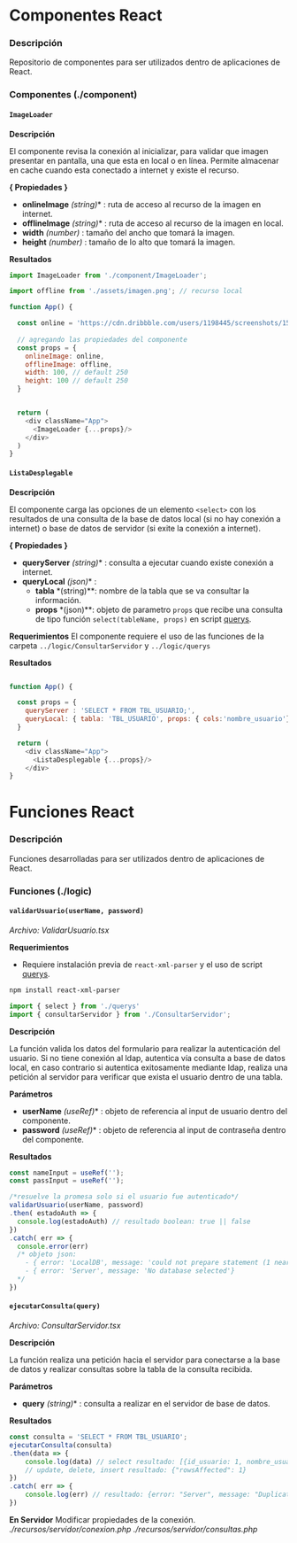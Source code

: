 # Componentes React

### Descripción
Repositorio de componentes para ser utilizados dentro de aplicaciones de React.

### Componentes (./component)

#### `ImageLoader`
**Descripción**

El componente revisa la conexión al inicializar, para validar que imagen presentar en pantalla, una que esta en local o en línea. Permite almacenar en cache cuando esta conectado a internet y existe el recurso.

**{ Propiedades }**

- **onlineImage** *(string)** : ruta de acceso al recurso de la imagen en internet.
- **offlineImage** *(string)** : ruta de acceso al recurso de la imagen en local.
- **width** *(number)* : tamaño del ancho que tomará la imagen.
- **height** *(number)* : tamaño de lo alto que tomará la imagen.

**Resultados**
```js
import ImageLoader from './component/ImageLoader';

import offline from './assets/imagen.png'; // recurso local 

function App() {

  const online = 'https://cdn.dribbble.com/users/1198445/screenshots/15064463/105628281-b86efa80-5e44-11eb-821c-87d5fddb9f8a_4x.png'; // recurso en línea
  
  // agregando las propiedades del componente
  const props = {
    onlineImage: online,
    offlineImage: offline,
    width: 100, // default 250
    height: 100 // default 250
  }


  return (
    <div className="App">
      <ImageLoader {...props}/>
    </div>
  )
}
```

#### `ListaDesplegable`
**Descripción**

El componente carga las opciones de un elemento `<select>` con los resultados de una consulta de la base de datos local (si no hay conexión a internet) o base de datos de servidor (si exite la conexión a internet).

**{ Propiedades }**

- **queryServer** *(string)** : consulta a ejecutar cuando existe conexión a internet.
- **queryLocal** *(json)** : 
  - **tabla** *(string)**: nombre de la tabla que se va consultar la información.
  - **props** *(json)**: objeto de parametro `props` que recibe una consulta de tipo función `select(tableName, props)` en script [querys](https://github.com/angeljsus/querys.git).

**Requerimientos**
El componente requiere el uso de las funciones de la carpeta `../logic/ConsultarServidor` y `../logic/querys`

**Resultados**

```js

function App() {

  const props = {
    queryServer : 'SELECT * FROM TBL_USUARIO;',
    queryLocal: { tabla: 'TBL_USUARIO', props: { cols:'nombre_usuario'} }
  }

  return (
    <div className="App">
      <ListaDesplegable {...props}/>
    </div>
}
```

# Funciones React

### Descripción

Funciones desarrolladas para ser utilizados dentro de aplicaciones de React.

### Funciones (./logic)

#### `validarUsuario(userName, password)`

*Archivo: ValidarUsuario.tsx*

**Requerimientos**
- Requiere instalación previa de `react-xml-parser` y el uso de script
[querys](https://github.com/angeljsus/querys.git).

```bash
npm install react-xml-parser
```
```js
import { select } from './querys'
import { consultarServidor } from './ConsultarServidor';
```
**Descripción**

La función valida los datos del formulario para realizar la autenticación del usuario. Si no tiene conexión al ldap, autentica vía consulta a base de datos local, en caso contrario si autentica exitosamente mediante ldap, realiza una petición al servidor para verificar que exista el usuario dentro de una tabla.

**Parámetros**

- **userName** *(useRef)** : objeto de referencia al input de usuario dentro del componente. 
- **password** *(useRef)** : objeto de referencia al input de contraseña dentro del componente. 

**Resultados**
```js
const nameInput = useRef('');
const passInput = useRef('');

/*resuelve la promesa solo si el usuario fue autenticado*/
validarUsuario(userName, password)
.then( estadoAuth => {
  console.log(estadoAuth) // resultado boolean: true || false
})
.catch( err => {
  console.error(err) 
  /* objeto json:
    - { error: 'LocalDB', message: 'could not prepare statement (1 near "*": syntax error)'}
    - { error: 'Server', message: 'No database selected'}
  */
})

```

#### `ejecutarConsulta(query)`

*Archivo: ConsultarServidor.tsx*

**Descripción**

La función realiza una petición hacia el servidor para conectarse a la base de datos y realizar consultas sobre la tabla de la consulta recibida.

**Parámetros**

- **query** *(string)** : consulta a realizar en el servidor de base de datos. 

**Resultados**
```js
const consulta = 'SELECT * FROM TBL_USUARIO';
ejecutarConsulta(consulta)
.then(data => {
    console.log(data) // select resultado: [{id_usuario: 1, nombre_usuario:"Frank"},{id_usuario: 2, nombre_usuario:"Gina"}]
    // update, delete, insert resultado: {"rowsAffected": 1} 
})
.catch( err => {
    console.log(err) // resultado: {error: "Server", message: "Duplicate entry '1' for key 'PRIMARY'""}
})
```
**En Servidor**
Modificar propiedades de la conexión.
*./recursos/servidor/conexion.php*
*./recursos/servidor/consultas.php*
